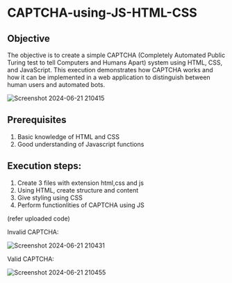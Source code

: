# CAPTCHA-using-JS-HTML-CSS

## Objective

The objective is to create a simple CAPTCHA (Completely Automated Public Turing test to tell Computers and Humans Apart) system using HTML, CSS, and JavaScript. This execution demonstrates how CAPTCHA works and how it can be implemented in a web application to distinguish between human users and automated bots.

![Screenshot 2024-06-21 210415](https://github.com/Aman-Abhishek-18/CAPTCHA-using-JS-HTML-CSS/assets/70442464/a6260ca6-4e0c-4815-ab27-2a3d50d52f61)

## Prerequisites

1. Basic knowledge of HTML and CSS
2. Good understanding of Javascript functions


## Execution steps:
1. Create 3 files with extension html,css and js
2. Using HTML, create structure and content
3. Give styling using CSS
4. Perform functionlities of CAPTCHA using JS

(refer uploaded code)

Invalid CAPTCHA:

![Screenshot 2024-06-21 210431](https://github.com/Aman-Abhishek-18/CAPTCHA-using-JS-HTML-CSS/assets/70442464/407bf54b-4da1-46b9-bb48-20916a9d8f6e)

Valid CAPTCHA:

![Screenshot 2024-06-21 210455](https://github.com/Aman-Abhishek-18/CAPTCHA-using-JS-HTML-CSS/assets/70442464/29ec7f5e-7881-4675-a5d7-6c1d06a21995)


